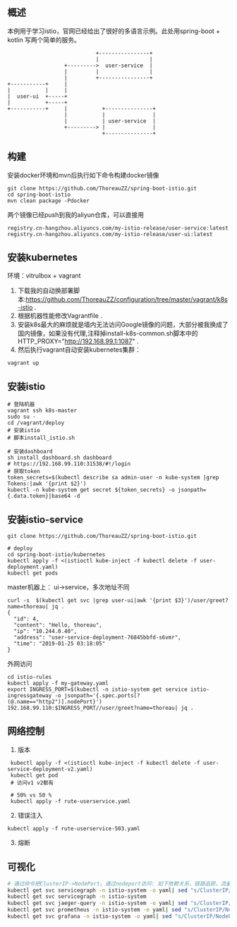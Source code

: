 ## 概述
本例用于学习istio，官网已经给出了很好的多语言示例。此处用spring-boot + kotlin 写两个简单的服务。

```
                            +----------------+
                            |                |
                  +--------->  user-service  |
                  |         |                |
                  |         +----------------+
+-----------+     |
|           |     |
|  user-ui  +-----+
|           +-----+
+-----------+     |           +---------------+
                  |           |               |
                  |           | user-service  |
                  +---------> |               |
                              +---------------+
```
## 构建

安装docker环境和mvn后执行如下命令构建docker镜像
```
git clone https://github.com/ThoreauZZ/spring-boot-istio.git
cd spring-boot-istio
mvn clean package -Pdocker
```
两个镜像已经push到我的aliyun仓库，可以直接用
```
registry.cn-hangzhou.aliyuncs.com/my-istio-release/user-service:latest
registry.cn-hangzhou.aliyuncs.com/my-istio-release/user-ui:latest
```
 
## 安装kubernetes
环境：vitrulbox + vagrant    
1. 下载我的自动换部署脚本:https://github.com/ThoreauZZ/configuration/tree/master/vagrant/k8s-istio .  
2. 根据机器性能修改Vagrantfile .  
3. 安装k8s最大的麻烦就是墙内无法访问Google镜像的问题，大部分被我换成了国内镜像，如果没有代理,注释掉install-k8s-common.sh脚本中的HTTP_PROXY="http://192.168.99.1:1087" . 
4. 然后执行vagrant自动安装kubernetes集群： 
```
vagrant up
```

## 安装istio

```
# 登陆机器
vagrant ssh k8s-master
sudo su -
cd /vagrant/deploy
# 安装istio
# 脚本install_istio.sh

# 安装dashboard
sh install_dashboard.sh dashboard
# https://192.168.99.110:31538/#!/login
# 获取token
token_secrets=$(kubectl describe sa admin-user -n kube-system |grep Tokens:|awk '{print $2}')
kubectl -n kube-system get secret ${token_secrets} -o jsonpath={.data.token}|base64 -d
```

## 安装istio-service
```
git clone https://github.com/ThoreauZZ/spring-boot-istio.git

# deploy
cd spring-boot-istio/kubernetes
kubectl apply -f <(istioctl kube-inject -f kubectl delete -f user-deployment.yaml)
kubectl get pods
```

master机器上： ui->service，多次地址不同
```
curl -s  $(kubectl get svc |grep user-ui|awk '{print $3}')/user/greet?name=thoreau| jq .
{
  "id": 4,
  "content": "Hello, thoreau",
  "ip": "10.244.0.40",
  "address": "user-service-deployment-76845bbfd-s6vmr",
  "time": "2019-01-25 03:18:05"
}
```
外网访问
```
cd istio-rules
kubectl apply -f my-gateway.yaml
export INGRESS_PORT=$(kubectl -n istio-system get service istio-ingressgateway -o jsonpath='{.spec.ports[?(@.name=="http2")].nodePort}')
192.168.99.110:$INGRESS_PORT//user/greet?name=thoreau| jq .
```

## 网络控制
1. 版本
```
 kubectl apply -f <(istioctl kube-inject -f kubectl delete -f user-service-deployment-v2.yaml)
 kubectl get pod 
 # 访问v1 v2都有

 # 50% vs 50 %
 kubectl apply -f rute-userservice.yaml
```

2. 错误注入
```
kubectl apply -f rute-userservice-503.yaml
```
3. 熔断

## 可视化
```bash
# 通过命令把ClusterIP->NodePort。通过nodeport访问: 如下依赖关系，链路追踪，流量监控
kubectl get svc servicegraph -n istio-system -o yaml| sed "s/ClusterIP/NodePort/g"|kubectl apply -f -
kubectl get svc servicegraph -n istio-system
kubectl get svc jaeger-query -n istio-system -o yaml| sed "s/ClusterIP/NodePort/g"|kubectl apply -f -
kubectl get svc prometheus -n istio-system -o yaml| sed "s/ClusterIP/NodePort/g"|kubectl apply -f -
kubectl get svc grafana -n istio-system -o yaml| sed "s/ClusterIP/NodePort/g"|kubectl apply -f -
```


